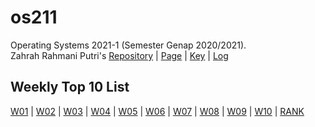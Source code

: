 # os211
Operating Systems 2021-1 (Semester Genap 2020/2021). <br>
Zahrah Rahmani Putri's [Repository](https://github.com/zahrahrp/os211) | [Page](https://zahrahrp.github.io/os211/) | [Key](https://zahrahrp.github.io/os211/TXT/mypubkey.txt) | [Log](https://zahrahrp.github.io/os211/TXT/mylog.txt)

## Weekly Top 10 List
[W01](W01/) |
[W02](W02/) |
[W03](W03/) |
[W04](W04/) |
[W05](W05/) |
[W06](W06/) |
[W07](W07/) |
[W08](W08/) |
[W09](W09/) |
[W10](W10/) |
[RANK](https://zahrahrp.github.io/os211/TXT/myrank.txt)
